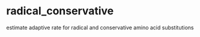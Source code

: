 # radical_conservative
estimate adaptive rate for radical and conservative amino acid substitutions
